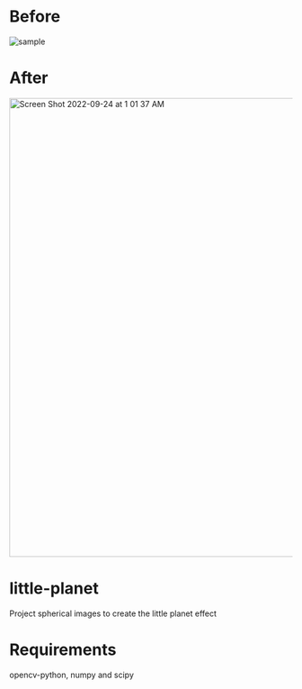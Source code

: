 

# Before
![sample](https://user-images.githubusercontent.com/17802344/192080846-5c5a6fb2-06a0-45af-a754-668cc447dca6.jpg)

# After
<img width="815" alt="Screen Shot 2022-09-24 at 1 01 37 AM" src="https://user-images.githubusercontent.com/17802344/192080833-04b60043-08ac-475a-8162-4f8d429912a7.png">

# little-planet
Project spherical images to create the little planet effect

# Requirements
opencv-python, numpy and scipy

